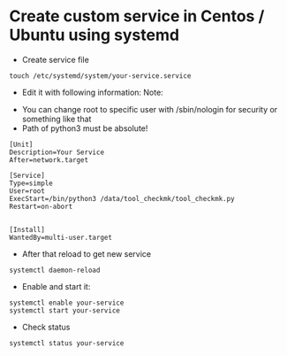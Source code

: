 # Create custom service in Centos / Ubuntu using systemd
- Create service file
```
touch /etc/systemd/system/your-service.service
```

- Edit it with following information:
Note: 
+ You can change root to specific user with /sbin/nologin for security or something like that
+ Path of python3 must be absolute!
```
[Unit]
Description=Your Service
After=network.target

[Service]
Type=simple
User=root 
ExecStart=/bin/python3 /data/tool_checkmk/tool_checkmk.py
Restart=on-abort


[Install]
WantedBy=multi-user.target
```

- After that reload to get new service
```
systemctl daemon-reload
```

- Enable and start it:
```
systemctl enable your-service
systemctl start your-service
```

- Check status
```
systemctl status your-service
```

